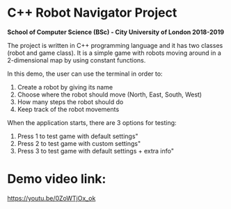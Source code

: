 # C++ Robot Navigator Project
**School of Computer Science (BSc) - City University of London 2018-2019**

The project is written in C++ programming language and it has two classes (robot and game class). It is a simple game with robots moving around in a 2-dimensional map by using constant functions. 

In this demo, the user can use the terminal in order to:
1. Create a robot by giving its name
2. Choose where the robot should move (North, East, South, West)
3. How many steps the robot should do
4. Keep track of the robot movements

When the application starts, there are 3 options for testing:
1. Press 1 to test game with default settings"
2. Press 2 to test game with custom settings"
3. Press 3 to test game with default settings + extra info"

# Demo video link:
https://youtu.be/0ZoWTjOx_ok
